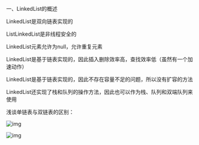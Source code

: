 一、LinkedList的概述

LinkedList是双向链表实现的

ListLinkedList是非线程安全的

LinkedList元素允许为null，允许重复元素

LinkedList是基于链表实现的，因此插入删除效率高，查找效率低（虽然有一个加速动作）

LinkedList是基于链表实现的，因此不存在容量不足的问题，所以没有扩容的方法

LinkedList还实现了栈和队列的操作方法，因此也可以作为栈、队列和双端队列来使用





浅谈单链表与双链表的区别：

![img](https://img-blog.csdn.net/20180506010049111?watermark/2/text/aHR0cHM6Ly9ibG9nLmNzZG4ubmV0L2thbmd4aWRhZ2VnZQ==/font/5a6L5L2T/fontsize/400/fill/I0JBQkFCMA==/dissolve/70)

![img](https://img-blog.csdn.net/20180506010037307?watermark/2/text/aHR0cHM6Ly9ibG9nLmNzZG4ubmV0L2thbmd4aWRhZ2VnZQ==/font/5a6L5L2T/fontsize/400/fill/I0JBQkFCMA==/dissolve/70)